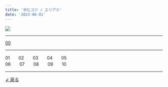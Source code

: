 ```yaml
---
title: '歩むコツ / エリア④'
date: '2023-06-01'
---
```

![](/images/00.jpg)
***
[00](/posts/00_00)
***
01　　02　　03　　04　　05  
06　　07　　08　　09　　10
***
[ ↲ 戻る ](/posts/0)
